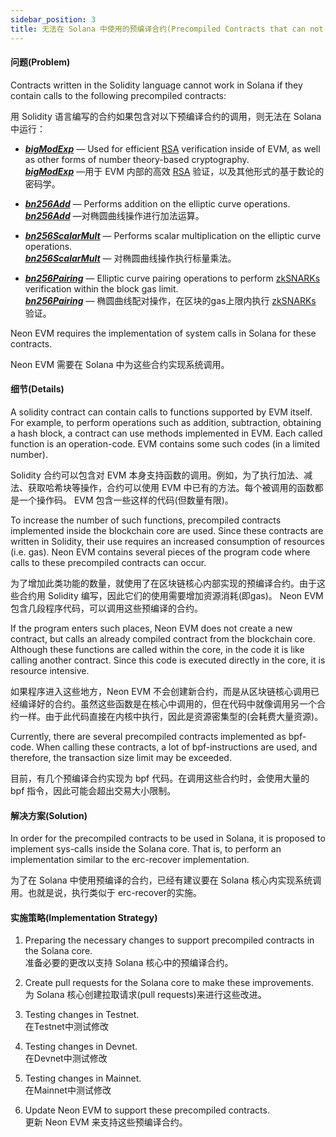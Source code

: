 ```yaml
---
sidebar_position: 3
title: 无法在 Solana 中使用的预编译合约(Precompiled Contracts that can not be used in Solana)
---
```



#### 问题(Problem)

Contracts written in the Solidity language cannot work in Solana if they contain calls to the following precompiled contracts:

用 Solidity 语言编写的合约如果包含对以下预编译合约的调用，则无法在 Solana 中运行：

- **_[bigModExp](https://github.com/ethereum/EIPs/blob/master/EIPS/eip-198.md)_** — Used for efficient [RSA](/01About/02Terminology#rsarivest-shamir-adleman) verification inside of EVM, as well as other forms of number theory-based cryptography.  
   **_[bigModExp](https://github.com/ethereum/EIPs/blob/master/EIPS/eip-198.md)_** —用于 EVM 内部的高效 [RSA](/01About/02Terminology#rsarivest-shamir-adleman) 验证，以及其他形式的基于数论的密码学。

- **_[bn256Add](https://github.com/ethereum/EIPs/blob/master/EIPS/eip-196.md)_** — Performs addition	 on the elliptic curve operations.  
   **_[bn256Add](https://github.com/ethereum/EIPs/blob/master/EIPS/eip-196.md)_** —对椭圆曲线操作进行加法运算。

- **_[bn256ScalarMult](https://github.com/ethereum/EIPs/blob/master/EIPS/eip-196.md)_** — Performs scalar multiplication on the elliptic curve operations.  
   **_[bn256ScalarMult](https://github.com/ethereum/EIPs/blob/master/EIPS/eip-196.md)_** — 对椭圆曲线操作执行标量乘法。

- **_[bn256Pairing](https://github.com/ethereum/EIPs/blob/master/EIPS/eip-197.md)_** — Elliptic curve pairing operations to perform [zkSNARKs](/01About/02Terminology#zk-snark)  verification within the block gas limit.  
   **_[bn256Pairing](https://github.com/ethereum/EIPs/blob/master/EIPS/eip-197.md)_** — 椭圆曲线配对操作，在区块的gas上限内执行 [zkSNARKs](/01About/02Terminology#zk-snark) 验证。

Neon EVM requires the implementation of system calls in Solana for these contracts.  




Neon EVM 需要在 Solana 中为这些合约实现系统调用。

#### 细节(Details)

A solidity contract can contain calls to functions supported by EVM itself. For example, to perform operations such as addition, subtraction, obtaining a hash block, a contract can use methods implemented in EVM. Each called function is an operation-code. EVM contains some such codes (in a limited number).

Solidity 合约可以包含对 EVM 本身支持函数的调用。例如，为了执行加法、减法、获取哈希块等操作，合约可以使用 EVM 中已有的方法。每个被调用的函数都是一个操作码。 EVM 包含一些这样的代码(但数量有限)。

To increase the number of such functions, precompiled contracts implemented inside the blockchain core are used. Since these contracts are written in Solidity, their use requires an increased consumption of resources (i.e. gas). Neon EVM contains several pieces of the program code where calls to these precompiled contracts can occur.

为了增加此类功能的数量，就使用了在区块链核心内部实现的预编译合约。由于这些合约用 Solidity 编写，因此它们的使用需要增加资源消耗(即gas)。 Neon EVM 包含几段程序代码，可以调用这些预编译的合约。

If the program enters such places, Neon EVM does not create a new contract, but calls an already compiled contract from the blockchain core. Although these functions are called within the core, in the code it is like calling another contract. Since this code is executed directly in the core, it is resource intensive.

如果程序进入这些地方，Neon EVM 不会创建新合约，而是从区块链核心调用已经编译好的合约。虽然这些函数是在核心中调用的，但在代码中就像调用另一个合约一样。由于此代码直接在内核中执行，因此是资源密集型的(会耗费大量资源)。

Currently, there are several precompiled contracts implemented as bpf-code. When calling these contracts, a lot of bpf-instructions are used, and therefore, the transaction size limit may be exceeded.

目前，有几个预编译合约实现为 bpf 代码。在调用这些合约时，会使用大量的 bpf 指令，因此可能会超出交易大小限制。

#### 解决方案(Solution)

In order for the precompiled contracts to be used in Solana, it is proposed to implement sys-calls inside the Solana core. That is, to perform an implementation similar to the erc-recover implementation.

为了在 Solana 中使用预编译的合约，已经有建议要在 Solana 核心内实现系统调用。也就是说，执行类似于 erc-recover的实施。

#### 实施策略(Implementation Strategy)

1. Preparing the necessary changes to support precompiled contracts in the Solana core.  
   准备必要的更改以支持 Solana 核心中的预编译合约。

2. Create pull requests for the Solana core to make these improvements.  
   为 Solana 核心创建拉取请求(pull requests)来进行这些改进。

3. Testing changes in Testnet.  
   在Testnet中测试修改

4. Testing changes in Devnet.  
   在Devnet中测试修改

5. Testing changes in Mainnet.  
   在Mainnet中测试修改

6. Update Neon EVM to support these precompiled contracts.  
   更新 Neon EVM 来支持这些预编译合约。
